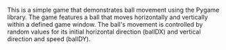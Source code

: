 This is a simple game that demonstrates ball movement using the Pygame library. The game features a ball that moves horizontally and vertically within a defined game window. The ball's movement is controlled by random values for its initial horizontal direction (ballDX) and vertical direction and speed (ballDY).
